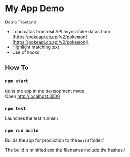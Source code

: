 # My App Demo

Demo Frontend.
- Load datas from real API async (fake datas from [https://pokeapi.co/api/v2/pokemon](https://pokeapi.co/api/v2/pokemon))
- Highlight matching text
- Use of hooks

## How To

### `npm start`

Runs the app in the development mode.\
Open [http://localhost:3000](http://localhost:3000)

### `npm test`

Launches the test runner.\

### `npm run build`

Builds the app for production to the `build` folder.\

The build is minified and the filenames include the hashes.\
